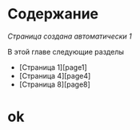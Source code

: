 # Содержание


*Страница создана автоматически 1*




В этой главе следующие разделы


* [Страница 1][page1]
* [Страница 4][page4]
* [Страница 8][page8]

# ok

